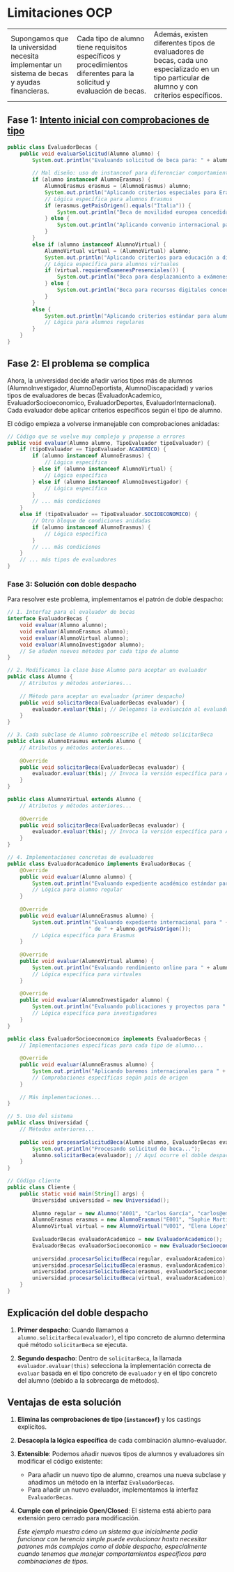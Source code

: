 # Limitaciones OCP

<div align=center>

||||
|-|-|-|
|Supongamos que la universidad necesita implementar un sistema de becas y ayudas financieras.|Cada tipo de alumno tiene requisitos específicos y procedimientos diferentes para la solicitud y evaluación de becas.|Además, existen diferentes tipos de evaluadores de becas, cada uno especializado en un tipo particular de alumno y con criterios específicos.

</div>

## Fase 1: [Intento inicial con comprobaciones de tipo](OCP04)

```java
public class EvaluadorBecas {
    public void evaluarSolicitud(Alumno alumno) {
        System.out.println("Evaluando solicitud de beca para: " + alumno.getNombre());
        
        // Mal diseño: uso de instanceof para diferenciar comportamiento
        if (alumno instanceof AlumnoErasmus) {
            AlumnoErasmus erasmus = (AlumnoErasmus) alumno;
            System.out.println("Aplicando criterios especiales para Erasmus de " + erasmus.getPaisOrigen());
            // Lógica específica para alumnos Erasmus
            if (erasmus.getPaisOrigen().equals("Italia")) {
                System.out.println("Beca de movilidad europea concedida");
            } else {
                System.out.println("Aplicando convenio internacional para " + erasmus.getPaisOrigen());
            }
        } 
        else if (alumno instanceof AlumnoVirtual) {
            AlumnoVirtual virtual = (AlumnoVirtual) alumno;
            System.out.println("Aplicando criterios para educación a distancia");
            // Lógica específica para alumnos virtuales
            if (virtual.requiereExamenesPresenciales()) {
                System.out.println("Beca para desplazamiento a exámenes concedida");
            } else {
                System.out.println("Beca para recursos digitales concedida");
            }
        } 
        else {
            System.out.println("Aplicando criterios estándar para alumnos regulares");
            // Lógica para alumnos regulares
        }
    }
}
```

## Fase 2: El problema se complica

Ahora, la universidad decide añadir varios tipos más de alumnos (AlumnoInvestigador, AlumnoDeportista, AlumnoDiscapacidad) y varios tipos de evaluadores de becas (EvaluadorAcademico, EvaluadorSocioeconomico, EvaluadorDeportes, EvaluadorInternacional). Cada evaluador debe aplicar criterios específicos según el tipo de alumno.

El código empieza a volverse inmanejable con comprobaciones anidadas:

```java
// Código que se vuelve muy complejo y propenso a errores
public void evaluar(Alumno alumno, TipoEvaluador tipoEvaluador) {
    if (tipoEvaluador == TipoEvaluador.ACADEMICO) {
        if (alumno instanceof AlumnoErasmus) {
            // Lógica específica
        } else if (alumno instanceof AlumnoVirtual) {
            // Lógica específica
        } else if (alumno instanceof AlumnoInvestigador) {
            // Lógica específica
        } 
        // ... más condiciones
    } 
    else if (tipoEvaluador == TipoEvaluador.SOCIOECONOMICO) {
        // Otro bloque de condiciones anidadas
        if (alumno instanceof AlumnoErasmus) {
            // Lógica específica
        }
        // ... más condiciones
    }
    // ... más tipos de evaluadores
}
```

### Fase 3: Solución con doble despacho

Para resolver este problema, implementamos el patrón de doble despacho:

```java
// 1. Interfaz para el evaluador de becas
interface EvaluadorBecas {
    void evaluar(Alumno alumno);
    void evaluar(AlumnoErasmus alumno);
    void evaluar(AlumnoVirtual alumno);
    void evaluar(AlumnoInvestigador alumno);
    // Se añaden nuevos métodos por cada tipo de alumno
}

// 2. Modificamos la clase base Alumno para aceptar un evaluador
public class Alumno {
    // Atributos y métodos anteriores...
    
    // Método para aceptar un evaluador (primer despacho)
    public void solicitarBeca(EvaluadorBecas evaluador) {
        evaluador.evaluar(this); // Delegamos la evaluación al evaluador
    }
}

// 3. Cada subclase de Alumno sobreescribe el método solicitarBeca
public class AlumnoErasmus extends Alumno {
    // Atributos y métodos anteriores...
    
    @Override
    public void solicitarBeca(EvaluadorBecas evaluador) {
        evaluador.evaluar(this); // Invoca la versión específica para AlumnoErasmus
    }
}

public class AlumnoVirtual extends Alumno {
    // Atributos y métodos anteriores...
    
    @Override
    public void solicitarBeca(EvaluadorBecas evaluador) {
        evaluador.evaluar(this); // Invoca la versión específica para AlumnoVirtual
    }
}

// 4. Implementaciones concretas de evaluadores
public class EvaluadorAcademico implements EvaluadorBecas {
    @Override
    public void evaluar(Alumno alumno) {
        System.out.println("Evaluando expediente académico estándar para " + alumno.getNombre());
        // Lógica para alumno regular
    }
    
    @Override
    public void evaluar(AlumnoErasmus alumno) {
        System.out.println("Evaluando expediente internacional para " + alumno.getNombre() + 
                          " de " + alumno.getPaisOrigen());
        // Lógica específica para Erasmus
    }
    
    @Override
    public void evaluar(AlumnoVirtual alumno) {
        System.out.println("Evaluando rendimiento online para " + alumno.getNombre());
        // Lógica específica para virtuales
    }
    
    @Override
    public void evaluar(AlumnoInvestigador alumno) {
        System.out.println("Evaluando publicaciones y proyectos para " + alumno.getNombre());
        // Lógica específica para investigadores
    }
}

public class EvaluadorSocioeconomico implements EvaluadorBecas {
    // Implementaciones específicas para cada tipo de alumno...
    
    @Override
    public void evaluar(AlumnoErasmus alumno) {
        System.out.println("Aplicando baremos internacionales para " + alumno.getNombre());
        // Comprobaciones específicas según país de origen
    }
    
    // Más implementaciones...
}

// 5. Uso del sistema
public class Universidad {
    // Métodos anteriores...
    
    public void procesarSolicitudBeca(Alumno alumno, EvaluadorBecas evaluador) {
        System.out.println("Procesando solicitud de beca...");
        alumno.solicitarBeca(evaluador); // Aquí ocurre el doble despacho
    }
}

// Código cliente
public class Cliente {
    public static void main(String[] args) {
        Universidad universidad = new Universidad();
        
        Alumno regular = new Alumno("A001", "Carlos García", "carlos@email.com");
        AlumnoErasmus erasmus = new AlumnoErasmus("E001", "Sophie Martin", "sophie@email.com", "Francia", "Universidad de París");
        AlumnoVirtual virtual = new AlumnoVirtual("V001", "Elena López", "elena@email.com", "Campus Virtual", false);
        
        EvaluadorBecas evaluadorAcademico = new EvaluadorAcademico();
        EvaluadorBecas evaluadorSocioeconomico = new EvaluadorSocioeconomico();
        
        universidad.procesarSolicitudBeca(regular, evaluadorAcademico);
        universidad.procesarSolicitudBeca(erasmus, evaluadorAcademico);
        universidad.procesarSolicitudBeca(erasmus, evaluadorSocioeconomico);
        universidad.procesarSolicitudBeca(virtual, evaluadorAcademico);
    }
}
```

## Explicación del doble despacho

1. **Primer despacho**: Cuando llamamos a `alumno.solicitarBeca(evaluador)`, el tipo concreto de alumno determina qué método `solicitarBeca` se ejecuta.

2. **Segundo despacho**: Dentro de `solicitarBeca`, la llamada `evaluador.evaluar(this)` selecciona la implementación correcta de `evaluar` basada en el tipo concreto de `evaluador` y en el tipo concreto del alumno (debido a la sobrecarga de métodos).

## Ventajas de esta solución

1. **Elimina las comprobaciones de tipo (`instanceof`)** y los castings explícitos.

2. **Desacopla la lógica específica** de cada combinación alumno-evaluador.

3. **Extensible**: Podemos añadir nuevos tipos de alumnos y evaluadores sin modificar el código existente:
   - Para añadir un nuevo tipo de alumno, creamos una nueva subclase y añadimos un método en la interfaz `EvaluadorBecas`.
   - Para añadir un nuevo evaluador, implementamos la interfaz `EvaluadorBecas`.

4. **Cumple con el principio Open/Closed**: El sistema está abierto para extensión pero cerrado para modificación.

    *Este ejemplo muestra cómo un sistema que inicialmente podía funcionar con herencia simple puede evolucionar hasta necesitar patrones más complejos como el doble despacho, especialmente cuando tenemos que manejar comportamientos específicos para combinaciones de tipos.*